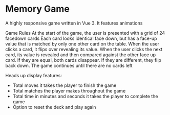 # Memory Game

A highly responsive game written in Vue 3. It features animations

Game Rules
At the start of the game, the user is presented with a grid of 24 facedown cards
Each card looks identical face down, but has a face-up value that is matched by only one other card on the table.
When the user clicks a card, it flips over revealing its value.
When the user clicks the next card, its value is revealed and then compared against the other face up card. If they are equal, both cards disappear. If they are different, they flip back down.
The game continues until there are no cards left

Heads up display features:
- Total moves it takes the player to finish the game 
- Total matches the player makes throughout the game 
- Total time in minutes and seconds it takes the player to complete the game
- Option to reset the deck and play again

